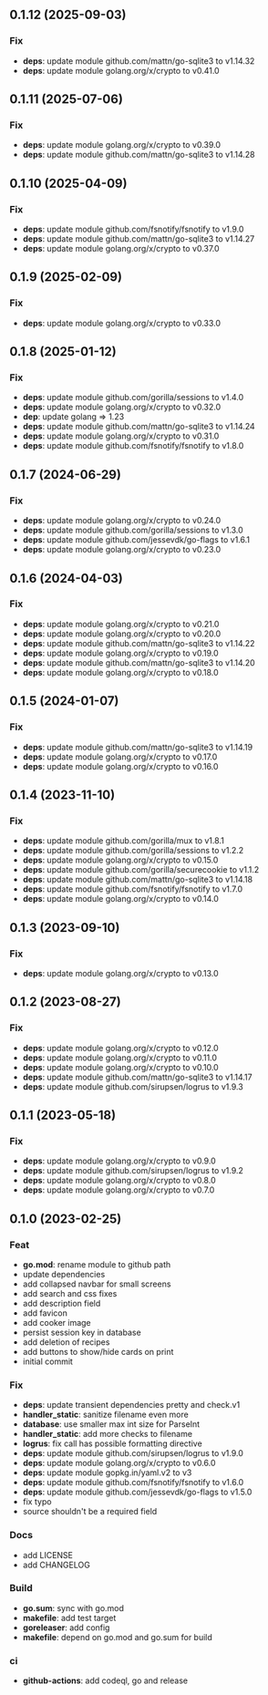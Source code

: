 ## 0.1.12 (2025-09-03)

### Fix

- **deps**: update module github.com/mattn/go-sqlite3 to v1.14.32
- **deps**: update module golang.org/x/crypto to v0.41.0

## 0.1.11 (2025-07-06)

### Fix

- **deps**: update module golang.org/x/crypto to v0.39.0
- **deps**: update module github.com/mattn/go-sqlite3 to v1.14.28

## 0.1.10 (2025-04-09)

### Fix

- **deps**: update module github.com/fsnotify/fsnotify to v1.9.0
- **deps**: update module github.com/mattn/go-sqlite3 to v1.14.27
- **deps**: update module golang.org/x/crypto to v0.37.0

## 0.1.9 (2025-02-09)

### Fix

- **deps**: update module golang.org/x/crypto to v0.33.0

## 0.1.8 (2025-01-12)

### Fix

- **deps**: update module github.com/gorilla/sessions to v1.4.0
- **deps**: update module golang.org/x/crypto to v0.32.0
- **dep**: update golang => 1.23
- **deps**: update module github.com/mattn/go-sqlite3 to v1.14.24
- **deps**: update module golang.org/x/crypto to v0.31.0
- **deps**: update module github.com/fsnotify/fsnotify to v1.8.0

## 0.1.7 (2024-06-29)

### Fix

- **deps**: update module golang.org/x/crypto to v0.24.0
- **deps**: update module github.com/gorilla/sessions to v1.3.0
- **deps**: update module github.com/jessevdk/go-flags to v1.6.1
- **deps**: update module golang.org/x/crypto to v0.23.0

## 0.1.6 (2024-04-03)

### Fix

- **deps**: update module golang.org/x/crypto to v0.21.0
- **deps**: update module golang.org/x/crypto to v0.20.0
- **deps**: update module github.com/mattn/go-sqlite3 to v1.14.22
- **deps**: update module golang.org/x/crypto to v0.19.0
- **deps**: update module github.com/mattn/go-sqlite3 to v1.14.20
- **deps**: update module golang.org/x/crypto to v0.18.0

## 0.1.5 (2024-01-07)

### Fix

- **deps**: update module github.com/mattn/go-sqlite3 to v1.14.19
- **deps**: update module golang.org/x/crypto to v0.17.0
- **deps**: update module golang.org/x/crypto to v0.16.0

## 0.1.4 (2023-11-10)

### Fix

- **deps**: update module github.com/gorilla/mux to v1.8.1
- **deps**: update module github.com/gorilla/sessions to v1.2.2
- **deps**: update module golang.org/x/crypto to v0.15.0
- **deps**: update module github.com/gorilla/securecookie to v1.1.2
- **deps**: update module github.com/mattn/go-sqlite3 to v1.14.18
- **deps**: update module github.com/fsnotify/fsnotify to v1.7.0
- **deps**: update module golang.org/x/crypto to v0.14.0

## 0.1.3 (2023-09-10)

### Fix

- **deps**: update module golang.org/x/crypto to v0.13.0

## 0.1.2 (2023-08-27)

### Fix

- **deps**: update module golang.org/x/crypto to v0.12.0
- **deps**: update module golang.org/x/crypto to v0.11.0
- **deps**: update module golang.org/x/crypto to v0.10.0
- **deps**: update module github.com/mattn/go-sqlite3 to v1.14.17
- **deps**: update module github.com/sirupsen/logrus to v1.9.3

## 0.1.1 (2023-05-18)

### Fix

- **deps**: update module golang.org/x/crypto to v0.9.0
- **deps**: update module github.com/sirupsen/logrus to v1.9.2
- **deps**: update module golang.org/x/crypto to v0.8.0
- **deps**: update module golang.org/x/crypto to v0.7.0

## 0.1.0 (2023-02-25)

### Feat

- **go.mod**: rename module to github path
- update dependencies
- add collapsed navbar for small screens
- add search and css fixes
- add description field
- add favicon
- add cooker image
- persist session key in database
- add deletion of recipes
- add buttons to show/hide cards on print
- initial commit

### Fix

- **deps**: update transient dependencies pretty and check.v1
- **handler_static**: sanitize filename even more
- **database**: use smaller max int size for ParseInt
- **handler_static**: add more checks to filename
- **logrus**: fix call has possible formatting directive
- **deps**: update module github.com/sirupsen/logrus to v1.9.0
- **deps**: update module golang.org/x/crypto to v0.6.0
- **deps**: update module gopkg.in/yaml.v2 to v3
- **deps**: update module github.com/fsnotify/fsnotify to v1.6.0
- **deps**: update module github.com/jessevdk/go-flags to v1.5.0
- fix typo
- source shouldn't be a required field

### Docs

- add LICENSE
- add CHANGELOG

### Build

- **go.sum**: sync with go.mod
- **makefile**: add test target
- **goreleaser**: add config
- **makefile**: depend on go.mod and go.sum for build

### ci

- **github-actions**: add codeql, go and release

